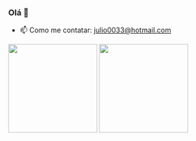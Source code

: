 ### Olá 👋

- 📫 Como me contatar: julio0033@hotmail.com

<div>
  <a href:"https://github.com/Julio-eng">
  <img height="180em" src="https://github-readme-stats.vercel.app/api?username=julio-eng&show_icons=true&theme=dracula&include_all_commits=true&count_private=true">
  <img height="180em" src="https://github-readme-stats.vercel.app/api/top-langs/?username=julio-eng&layout=compact&langs_count=16&theme=dracula">
</div>
